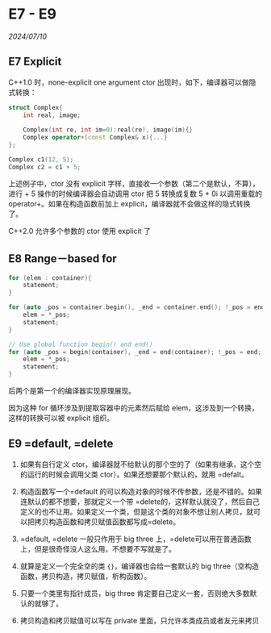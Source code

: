 # E7 - E9

*2024/07/10*

## E7 Explicit

C++1.0 时，none-explicit one argument ctor 出现时，如下，编译器可以做隐式转换：

```c++
struct Complex{
	int real, image;
	
	Complex(int re, int im=0):real(re), image(im){}
	Complex operator+(const Complex& x){...}
};

Complex c1(12, 5);
Complex c2 = c1 + 5;
```
上述例子中，ctor 没有 explicit 字样，直接收一个参数（第二个是默认，不算），进行 + 5 操作的时候编译器会自动调用 ctor 把 5 转换成复数 5 + 0i 以调用重载的 operator+。如果在构造函数前加上 explicit，编译器就不会做这样的隐式转换了。

C++2.0 允许多个参数的 ctor 使用 explicit 了

## E8 Range－based for

```c++
for (elem : container){
	statement;
}

for (auto _pos = container.begin(), _end = container.end(); !_pos = end; ++_pos){
	elem = *_pos;
	statement;
}

// Use global function begin() and end()
for (auto _pos = begin(container), _end = end(container); !_pos = end; ++_pos){
	elem = *_pos;
	statement;
}
```
后两个是第一个的编译器实现原理展现。

因为这种 for 循环涉及到提取容器中的元素然后赋给 elem，这涉及到一个转换，这样的转换可以被 explicit 组织。

## E9 =default, =delete

1. 如果有自行定义 ctor，编译器就不给默认的那个空的了（如果有继承，这个空的运行的时候会调用父类 ctor）。如果还想要那个默认的，就用 =defalt。

2. 构造函数写一个=default 的可以构造对象的时候不传参数，还是不错的。如果连默认的都不想要，那就定义一个带 =delete的，这样默认就没了，然后自己定义的也不让用。如果定义一个类，但是这个类的对象不想让别人拷贝，就可以把拷贝构造函数和拷贝赋值函数都写成=delete。

3. =default, =delete 一般只作用于 big three 上，=delete可以用在普通函数上，但是很奇怪没人这么用，不想要不写就是了。

4. 就算是定义一个完全空的类 `{}`，编译器也会给一套默认的 big three（空构造函数，拷贝构造，拷贝赋值，析构函数）。

5. 只要一个类里有指针成员，big three 肯定要自己定义一套，否则绝大多数默认的就够了。 

6. 拷贝构造和拷贝赋值可以写在 private 里面，只允许本类成员或者友元来拷贝